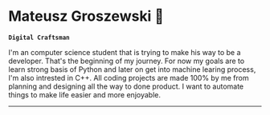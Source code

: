 # Mateusz Groszewski 👋

**` Digital Craftsman `**

I'm an computer science student that is trying to make his way to be a developer. That's the beginning of my journey. For now my goals are to learn strong basis of Python and later on get into machine learing process, I'm also intrested in C++. All coding projects are made 100% by me from planning and designing all the way to done product. I want to automate things to make life easier and more enjoyable.

---
<!--
<a target="_blank" rel="noopener noreferrer nofollow" href="https://camo.githubusercontent.com/7f011a2fb024895e6fb2c0da677d71d234d2ddd61ddf5d06a43aeba2adb0549d/68747470733a2f2f6769746875622d726561646d652d73746174732e76657263656c2e6170702f6170693f757365726e616d653d666f72726573746b6e696768742673686f775f69636f6e733d74727565267468656d653d67727576626f78" class="">
<img src="https://camo.githubusercontent.com/7f011a2fb024895e6fb2c0da677d71d234d2ddd61ddf5d06a43aeba2adb0549d/68747470733a2f2f6769746875622d726561646d652d73746174732e76657263656c2e6170702f6170693f757365726e616d653d666f72726573746b6e696768742673686f775f69636f6e733d74727565267468656d653d67727576626f78" alt="My GitHub stats" data-canonical-src="https://github-readme-stats.vercel.app/api?username=mateuszgroszewski&amp;show_icons=true&amp;theme=gruvbox" style="max-width: 100%;">
</a>
-->

<!--
**MateuszGroszewski/MateuszGroszewski** is a ✨ _special_ ✨ repository because its `README.md` (this file) appears on your GitHub profile.

Here are some ideas to get you started:

- 🔭 I’m currently working on ...
- 🌱 I’m currently learning ...
- 👯 I’m looking to collaborate on ...
- 🤔 I’m looking for help with ...
- 💬 Ask me about ...
- 📫 How to reach me: ...
- 😄 Pronouns: ...
- ⚡ Fun fact: ...
-->
